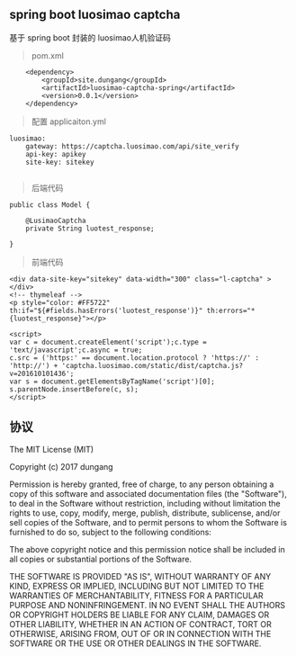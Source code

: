spring boot luosimao captcha
--

基于 spring boot 封装的 luosimao人机验证码

> pom.xml

```
	<dependency>
		<groupId>site.dungang</groupId>
		<artifactId>luosimao-captcha-spring</artifactId>
		<version>0.0.1</version>
	</dependency>
```

> 配置 applicaiton.yml

```
luosimao:
	gateway: https://captcha.luosimao.com/api/site_verify
	api-key: apikey
	site-key: sitekey
	
```

> 后端代码

```
public class Model {

	@LusimaoCaptcha
	private String luotest_response;
	
}
```

> 前端代码

```
<div data-site-key="sitekey" data-width="300" class="l-captcha" ></div>
<!-- thymeleaf -->
<p style="color: #FF5722" th:if="${#fields.hasErrors('luotest_response')}" th:errors="*{luotest_response}"></p>

<script>
var c = document.createElement('script');c.type = 'text/javascript';c.async = true;
c.src = ('https:' == document.location.protocol ? 'https://' : 'http://') + 'captcha.luosimao.com/static/dist/captcha.js?v=201610101436';
var s = document.getElementsByTagName('script')[0]; s.parentNode.insertBefore(c, s);
</script>

```

## 协议

The MIT License (MIT)

Copyright (c) 2017 dungang

Permission is hereby granted, free of charge, to any person obtaining a copy of
this software and associated documentation files (the "Software"), to deal in
the Software without restriction, including without limitation the rights to
use, copy, modify, merge, publish, distribute, sublicense, and/or sell copies of
the Software, and to permit persons to whom the Software is furnished to do so,
subject to the following conditions:

The above copyright notice and this permission notice shall be included in all
copies or substantial portions of the Software.

THE SOFTWARE IS PROVIDED "AS IS", WITHOUT WARRANTY OF ANY KIND, EXPRESS OR
IMPLIED, INCLUDING BUT NOT LIMITED TO THE WARRANTIES OF MERCHANTABILITY, FITNESS
FOR A PARTICULAR PURPOSE AND NONINFRINGEMENT. IN NO EVENT SHALL THE AUTHORS OR
COPYRIGHT HOLDERS BE LIABLE FOR ANY CLAIM, DAMAGES OR OTHER LIABILITY, WHETHER
IN AN ACTION OF CONTRACT, TORT OR OTHERWISE, ARISING FROM, OUT OF OR IN
CONNECTION WITH THE SOFTWARE OR THE USE OR OTHER DEALINGS IN THE SOFTWARE.
